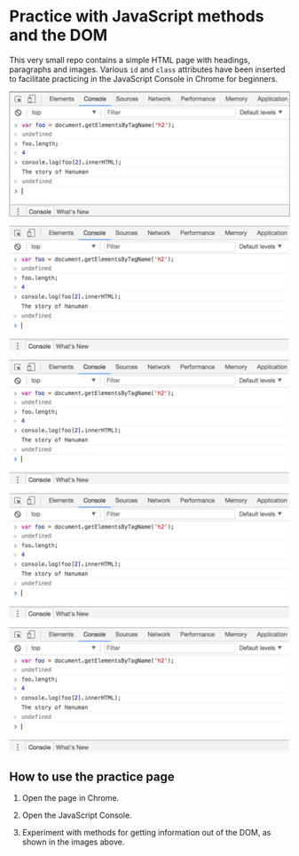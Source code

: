 # Practice with JavaScript methods and the DOM

This very small repo contains a simple HTML page with headings, paragraphs and images. Various `id` and `class` attributes have been inserted to facilitate practicing in the JavaScript Console in Chrome for beginners.

<kbd><img src="images/example1.png" style="border:1px solid #999;"></kbd>

![getElementsByTagName](images/example1.png)

![getElementById](images/example1.png)

![getElementsByClassName](images/example1.png)

![getElementsByClassName](images/example1.png)

## How to use the practice page

1. Open the page in Chrome.

2. Open the JavaScript Console.

3. Experiment with methods for getting information out of the DOM, as shown in the images above.
